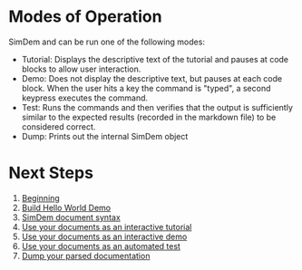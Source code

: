 # Modes of Operation

SimDem and can be run one of the following modes:

* Tutorial: Displays the descriptive text of the tutorial and pauses
  at code blocks to allow user interaction.
* Demo: Does not display the descriptive text, but pauses at each
  code block. When the user hits a key the command is "typed", a
  second keypress executes the command.
* Test: Runs the commands and then verifies that the output is
  sufficiently similar to the expected results (recorded in the
  markdown file) to be considered correct.
* Dump:  Prints out the internal SimDem object






# Next Steps

  1. [Beginning](README.md)
  1. [Build Hello World Demo](hello_world.md)
  1. [SimDem document syntax](syntax.md)
  1. [Use your documents as an interactive tutorial](mode_tutorial.md)
  1. [Use your documents as an interactive demo](mode_demo.md)
  1. [Use your documents as an automated test](mode_test.md)
  1. [Dump your parsed documentation](mode_dump.md)